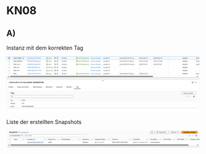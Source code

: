 # KN08

## A)

Instanz mit dem korrekten Tag

![](Screenshots/INSTANZTAG.png?raw=true)

Liste der erstellten Snapshots

![](Screenshots/LISTSNAPSHOTS.png?raw=true)
